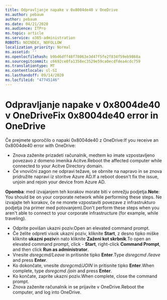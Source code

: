 ```yaml
---
title: Odpravljanje napake v 0x8004de40 v OneDrive
ms.author: pebaum
author: pebaum
ms.date: 04/21/2020
ms.audience: ITPro
ms.topic: article
ms.service: o365-administration
ROBOTS: NOINDEX, NOFOLLOW
localization_priority: Normal
ms.assetid: ''
ms.openlocfilehash: b9bd6dff48f78063e3d47f5fe2f834f59eb9868a
ms.sourcegitcommit: c6692ce0fa1358ec3529e59ca0ecdfdea4cdc759
ms.translationtype: MT
ms.contentlocale: sl-SI
ms.lasthandoff: 09/14/2020
ms.locfileid: "47745146"
---
```

# <a name="fix-0x8004de40-error-in-onedrive"></a><span data-ttu-id="82d20-102">Odpravljanje napake v 0x8004de40 v OneDrive</span><span class="sxs-lookup"><span data-stu-id="82d20-102">Fix 0x8004de40 error in OneDrive</span></span>

<span data-ttu-id="82d20-103">Če prejmete sporočilo o napaki 0x8004de40 z OneDrive:</span><span class="sxs-lookup"><span data-stu-id="82d20-103">If you receive an 0x8004de40 error with OneDrive:</span></span>

- <span data-ttu-id="82d20-104">Znova zaženite prizadeti računalnik, medtem ko imate vzpostavljeno povezavo z domeno imenika Acitve.</span><span class="sxs-lookup"><span data-stu-id="82d20-104">Reboot the affected computer while connected to your Acitve Directory domain.</span></span>
- <span data-ttu-id="82d20-105">Če vnovični zagon ne odpravi težave, se obrnite na napravo in se znova pridružite napravi iz storitve Azure AD.</span><span class="sxs-lookup"><span data-stu-id="82d20-105">If a reboot doesn't fix the issue, unjoin and rejoin your device from Azure AD.</span></span> 

<span data-ttu-id="82d20-106">**Opomba**: med izvajanjem teh korakov morate biti v omrežju podjetja.</span><span class="sxs-lookup"><span data-stu-id="82d20-106">**Note**: You should be on your corporate network while performing these steps.</span></span> <span data-ttu-id="82d20-107">Ne izvajajte teh korakov, če ne morete vzpostaviti povezave z infrastrukturo podjetja (na primer med potovanjem).</span><span class="sxs-lookup"><span data-stu-id="82d20-107">Don't perform these steps when you aren't able to connect to your corporate infrastructure (for example, while traveling).</span></span> 

- <span data-ttu-id="82d20-108">Odprite povišan ukazni poziv.</span><span class="sxs-lookup"><span data-stu-id="82d20-108">Open an elevated command prompt.</span></span> 
- <span data-ttu-id="82d20-109">Če želite odpreti visok ukazni poziv, kliknite **Start**, z desno tipko miške kliknite **ukazni poziv**in nato kliknite **Zaženi kot skrbnik**.</span><span class="sxs-lookup"><span data-stu-id="82d20-109">To open an elevated command prompt, click - **Start**, right-click **Command Prompt**, and then click **Run as administrator**.</span></span>
- <span data-ttu-id="82d20-110">Vnesite *dsregcmd/Leave* in pritisnite tipko **Enter**.</span><span class="sxs-lookup"><span data-stu-id="82d20-110">Type *dsregcmd /leave* and press **Enter**.</span></span>
- <span data-ttu-id="82d20-111">Ko dokončate, vnesite *dsregcmd/JOIN* in pritisnite tipko **Enter**.</span><span class="sxs-lookup"><span data-stu-id="82d20-111">When complete, type *dsregcmd /join* and press **Enter**.</span></span>
- <span data-ttu-id="82d20-112">Ko končate, zaprite ukazni poziv.</span><span class="sxs-lookup"><span data-stu-id="82d20-112">When complete, close the command prompt.</span></span>
- <span data-ttu-id="82d20-113">Znova zaženite računalnik in se prijavite v OneDrive.</span><span class="sxs-lookup"><span data-stu-id="82d20-113">Reboot the computer, and log into OneDrive.</span></span>